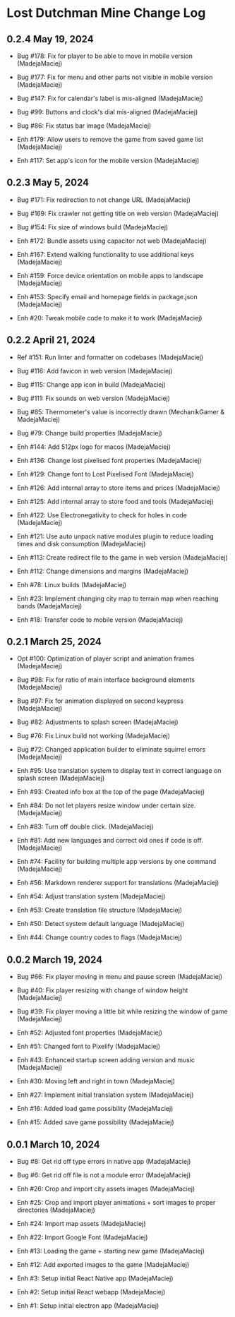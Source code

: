 # Lost Dutchman Mine Change Log

## 0.2.4 May 19, 2024

- Bug #178: Fix for player to be able to move in mobile version (MadejaMaciej)
- Bug #177: Fix for menu and other parts not visible in mobile version (MadejaMaciej)
- Bug #147: Fix for calendar's label is mis-aligned (MadejaMaciej)
- Bug #99: Buttons and clock's dial mis-aligned (MadejaMaciej)
- Bug #86: Fix status bar image (MadejaMaciej)

- Enh #179: Allow users to remove the game from saved game list (MadejaMaciej)
- Enh #117: Set app's icon for the mobile version (MadejaMaciej)

## 0.2.3 May 5, 2024

- Bug #171: Fix redirection to not change URL (MadejaMaciej)
- Bug #169: Fix crawler not getting title on web version (MadejaMaciej)
- Bug #154: Fix size of windows build (MadejaMaciej)

- Enh #172: Bundle assets using capacitor not web (MadejaMaciej)
- Enh #167: Extend walking functionality to use additional keys (MadejaMaciej)
- Enh #159: Force device orientation on mobile apps to landscape (MadejaMaciej)
- Enh #153: Specify email and homepage fields in package.json (MadejaMaciej)
- Enh #20: Tweak mobile code to make it to work (MadejaMaciej)

## 0.2.2 April 21, 2024

- Ref #151: Run linter and formatter on codebases (MadejaMaciej)

- Bug #116: Add favicon in web version (MadejaMaciej)
- Bug #115: Change app icon in build (MadejaMaciej)
- Bug #111: Fix sounds on web version (MadejaMaciej)
- Bug #85: Thermometer's value is incorrectly drawn (MechanikGamer & MadejaMaciej)
- Bug #79: Change build properties (MadejaMaciej)

- Enh #144: Add 512px logo for macos (MadejaMaciej)
- Enh #136: Change lost pixelised font properties (MadejaMaciej)
- Enh #129: Change font to Lost Pixelised Font (MadejaMaciej)
- Enh #126: Add internal array to store items and prices (MadejaMaciej)
- Enh #125: Add internal array to store food and tools (MadejaMaciej)
- Enh #122: Use Electronegativity to check for holes in code (MadejaMaciej)
- Enh #121: Use auto unpack native modules plugin to reduce loading times and disk consumption (MadejaMaciej)
- Enh #113: Create redirect file to the game in web version (MadejaMaciej)
- Enh #112: Change dimensions and margins (MadejaMaciej)
- Enh #78: Linux builds (MadejaMaciej)
- Enh #23: Implement changing city map to terrain map when reaching bands (MadejaMaciej)
- Enh #18: Transfer code to mobile version (MadejaMaciej)

## 0.2.1 March 25, 2024

- Opt #100: Optimization of player script and animation frames (MadejaMaciej)

- Bug #98: Fix for ratio of main interface background elements (MadejaMaciej)
- Bug #97: Fix for animation displayed on second keypress (MadejaMaciej)
- Bug #82: Adjustments to splash screen (MadejaMaciej)
- Bug #76: Fix Linux build not working (MadejaMaciej)
- Bug #72: Changed application builder to eliminate squirrel errors (MadejaMaciej)

- Enh #95: Use translation system to display text in correct language on splash screen (MadejaMaciej)
- Enh #93: Created info box at the top of the page (MadejaMaciej)
- Enh #84: Do not let players resize window under certain size. (MadejaMaciej)
- Enh #83: Turn off double click. (MadejaMaciej)
- Enh #81: Add new languages and correct old ones if code is off. (MadejaMaciej)
- Enh #74: Facility for building multiple app versions by one command (MadejaMaciej)
- Enh #56: Markdown renderer support for translations (MadejaMaciej)
- Enh #54: Adjust translation system (MadejaMaciej)
- Enh #53: Create translation file structure (MadejaMaciej)
- Enh #50: Detect system default language (MadejaMaciej)
- Enh #44: Change country codes to flags (MadejaMaciej)

## 0.0.2 March 19, 2024

- Bug #66: Fix player moving in menu and pause screen (MadejaMaciej)
- Bug #40: Fix player resizing with change of window height (MadejaMaciej)
- Bug #39: Fix player moving a little bit while resizing the window of game (MadejaMaciej)

- Enh #52: Adjusted font properties (MadejaMaciej)
- Enh #51: Changed font to Pixelify (MadejaMaciej)
- Enh #43: Enhanced startup screen adding version and music (MadejaMaciej)
- Enh #30: Moving left and right in town (MadejaMaciej)
- Enh #27: Implement initial translation system (MadejaMaciej)
- Enh #16: Added load game possibility (MadejaMaciej)
- Enh #15: Added save game possibility (MadejaMaciej)

## 0.0.1 March 10, 2024

- Bug #8: Get rid off type errors in native app (MadejaMaciej)
- Bug #6: Get rid off file is not a module error (MadejaMaciej)

- Enh #26: Crop and import city assets images (MadejaMaciej)
- Enh #25: Crop and import player animations + sort images to proper directories (MadejaMaciej)
- Enh #24: Import map assets (MadejaMaciej)
- Enh #22: Import Google Font (MadejaMaciej)
- Enh #13: Loading the game + starting new game (MadejaMaciej)
- Enh #12: Add exported images to the game (MadejaMaciej)
- Enh #3: Setup initial React Native app (MadejaMaciej)
- Enh #2: Setup initial React webapp (MadejaMaciej)
- Enh #1: Setup initial electron app (MadejaMaciej)
